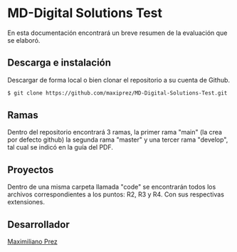# MD-Digital Solutions Test

En esta documentación encontrará un breve resumen de la evaluación que se elaboró.

## Descarga e instalación

Descargar de forma local o bien clonar el repositorio a su cuenta de Github. 

```bash
$ git clone https://github.com/maxiprez/MD-Digital-Solutions-Test.git
```

## Ramas

Dentro del repositorio encontrará 3 ramas, la primer rama "main" (la crea por defecto github) la segunda rama "master" y una tercer rama "develop", tal cual se indicó en la guía del PDF.

## Proyectos
Dentro de una misma carpeta llamada "code" se encontrarán todos los archivos correspondientes a los puntos: R2, R3 y R4. Con sus respectivas extensiones.



## Desarrollador
[Maximiliano Prez](https://www.linkedin.com/in/maximiliano-prez-5864381a5/)
